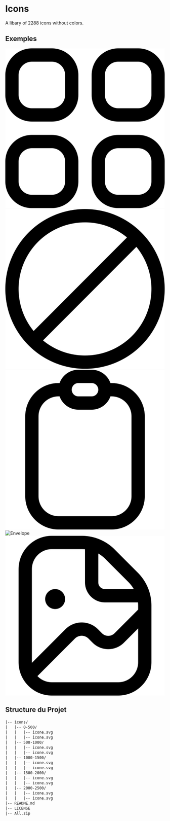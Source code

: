 # Icons

A libary of 2288 icons without colors.

## Exemples

![Apps](fi-rr-apps.svg)
![Ban](fi-rr-ban.svg)
![Clipboard](fi-rr-clipboard.svg)
![Envelope](lfi-rr-envelope.svg)
![Image](fi-rr-file-image.svg)

## Structure du Projet

```plaintext
|-- icons/
|   |-- 0-500/
|   |   |-- icone.svg
|   |   |-- icone.svg
|   |-- 500-1000/
|   |   |-- icone.svg
|   |   |-- icone.svg
|   |-- 1000-1500/
|   |   |-- icone.svg
|   |   |-- icone.svg
|   |-- 1500-2000/
|   |   |-- icone.svg
|   |   |-- icone.svg
|   |-- 2000-2500/
|   |   |-- icone.svg
|   |   |-- icone.svg
|-- README.md
|-- LICENSE
|-- All.zip
